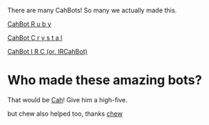 There are many CahBots! So many we actually made this.

[CahBot R u b y](http://ruby.cahbot.pro)

[CahBot C r y s t a l](http://crystal.cahbot.pro)

[CahBot I R C (or, IRCahBot)](https://cahbots.github.io/ircahbot/)

# Who made these amazing bots?

That would be [Cah](http://github.com/2003cah)! Give him a high-five.

but chew also helped too, thanks [chew](https://chew.pw)
